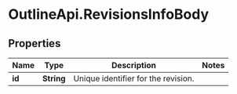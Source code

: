 # OutlineApi.RevisionsInfoBody

## Properties
Name | Type | Description | Notes
------------ | ------------- | ------------- | -------------
**id** | **String** | Unique identifier for the revision. | 
